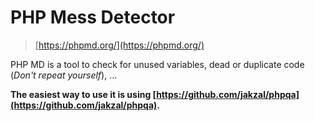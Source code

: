 # PHP Mess Detector

> [https://phpmd.org/](https://phpmd.org/)

PHP MD is a tool to check for unused variables, dead or duplicate code (*Don't repeat yourself*), ...

**The easiest way to use it is using [https://github.com/jakzal/phpqa](https://github.com/jakzal/phpqa).**

